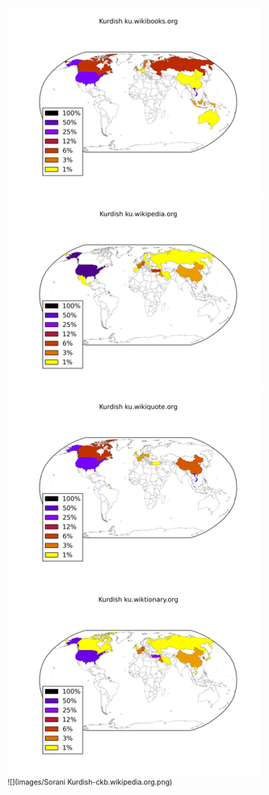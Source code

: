 ![](images/Kurdish-ku.wikibooks.org.png)
![](images/Kurdish-ku.wikipedia.org.png)
![](images/Kurdish-ku.wikiquote.org.png)
![](images/Kurdish-ku.wiktionary.org.png)
![](images/Sorani Kurdish-ckb.wikipedia.org.png)
